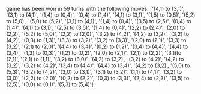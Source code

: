 game has been won in 59 turns with the following moves: ['(4,1) to (3,1)', '(3,1) to (4,1)', '(1,4) to (0,4)', '(0,4) to (1,4)', '(4,1) to (3,1)', '(1,5) to (0,5)', '(5,2) to (5,0)', '(5,0) to (5,2)', '(3,1) to (4,1)', '(1,4) to (0,4)', '(3,5) to (2,5)', '(0,4) to (1,4)', '(4,1) to (3,1)', '(2,5) to (3,5)', '(1,4) to (0,4)', '(2,2) to (2,4)', '(2,0) to (2,2)', '(5,2) to (5,0)', '(2,2) to (2,0)', '(3,2) to (4,2)', '(4,2) to (3,2)', '(3,2) to (4,2)', '(0,3) to (1,3)', '(3,3) to (3,2)', '(3,2) to (3,3)', '(2,0) to (2,1)', '(3,3) to (3,2)', '(2,1) to (2,0)', '(4,4) to (3,4)', '(0,2) to (1,2)', '(3,4) to (4,4)', '(4,4) to (3,4)', '(1,3) to (0,3)', '(1,2) to (0,2)', '(2,0) to (2,1)', '(2,1) to (2,2)', '(3,1)to (2,1)', '(2,1) to (1,1)', '(3,2) to (3,0)', '(4,2) to (3,2)', '(3,2) to (4,2)', '(4,2) to (3,2)', '(3,2) to (4,2)', '(3,4) to (4,4)', '(4,4) to (3,4)', '(4,2) to (3,2)', '(5,0) to (5,3)', '(3,2) to (4,2)', '(3,0) to (3,1)', '(3,1) to (3,2)', '(1,1) to (4,1)', '(3,2) to (3,0)', '(2,2) to (2,0)', '(0,2) to (2,2)', '(0,3) to (3,3)', '(2,4) to (2,3)', '(3,5) to (2,5)', '(0,0) to (0,1)', '(5,3) to (5,4)'].


